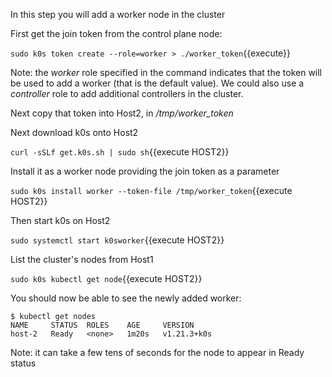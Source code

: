 In this step you will add a worker node in the cluster

First get the join token from the control plane node:

`sudo k0s token create --role=worker > ./worker_token`{{execute}}

Note: the *worker* role specified in the command indicates that the token will be used to add a worker (that is the default value). We could also use a *controller* role to add additional controllers in the cluster.

Next copy that token into Host2, in */tmp/worker_token* 

Next download k0s onto Host2

`curl -sSLf get.k0s.sh | sudo sh`{{execute HOST2}}

Install it as a worker node providing the join token as a parameter

`sudo k0s install worker --token-file /tmp/worker_token`{{execute HOST2}}

Then start k0s on Host2

`sudo systemctl start k0sworker`{{execute HOST2}}

List the cluster's nodes from Host1

`sudo k0s kubectl get node`{{execute HOST2}}

You should now be able to see the newly added worker:

```
$ kubectl get nodes
NAME     STATUS  ROLES    AGE     VERSION
host-2   Ready   <none>   1m20s   v1.21.3+k0s
```

Note: it can take a few tens of seconds for the node to appear in Ready status
